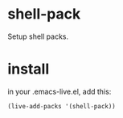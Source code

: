 shell-pack
==========

Setup shell packs.

# install

in your .emacs-live.el, add this:

```el
(live-add-packs '(shell-pack))
```
